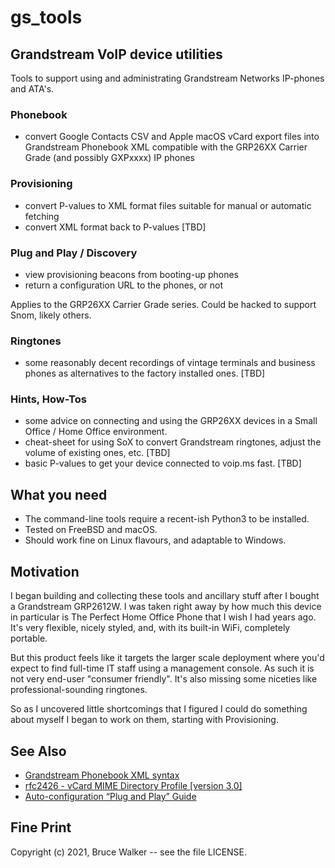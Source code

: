 # gs_tools
## Grandstream VoIP device utilities
Tools to support using and administrating Grandstream Networks
IP-phones and ATA's.

### Phonebook
- convert Google Contacts CSV and Apple macOS vCard export files into Grandstream Phonebook XML compatible with the GRP26XX Carrier Grade (and possibly GXPxxxx) IP phones

### Provisioning
- convert P-values to XML format files suitable for manual or automatic fetching
- convert XML format back to P-values [TBD]

### Plug and Play / Discovery
- view provisioning beacons from booting-up phones
- return a configuration URL to the phones, or not

Applies to the GRP26XX Carrier Grade series. Could be hacked to
support Snom, likely others.

### Ringtones
- some reasonably decent recordings of vintage terminals and business phones as alternatives to the factory installed ones. [TBD]

### Hints, How-Tos
- some advice on connecting and using the GRP26XX devices in a Small Office / Home Office environment.
- cheat-sheet for using SoX to convert Grandstream ringtones, adjust the volume of existing ones, etc. [TBD]
- basic P-values to get your device connected to voip.ms fast. [TBD]

## What you need
- The command-line tools require a recent-ish Python3 to be installed.
- Tested on FreeBSD and macOS.
- Should work fine on Linux flavours, and adaptable to Windows.

## Motivation
I began building and collecting these tools and ancillary stuff
after I bought a Grandstream GRP2612W.  I was taken right away by
how much this device in particular is The Perfect Home Office Phone
that I wish I had years ago. It's very flexible, nicely styled,
and, with its built-in WiFi, completely portable.

But this product feels like it targets the larger scale deployment
where you'd expect to find full-time IT staff using a management
console.  As such it is not very end-user "consumer friendly". It's
also missing some niceties like professional-sounding ringtones.

So as I uncovered little shortcomings that I figured I could do
something about myself I began to work on them, starting with
Provisioning.

## See Also
- [Grandstream Phonebook XML syntax](https://www.grandstream.com/hubfs/Product_Documentation/gxv33xx_xml_phonebook_guide.pdf?hsLang=en)
- [rfc2426 - vCard MIME Directory Profile [version 3.0]](https://datatracker.ietf.org/doc/html/rfc2426)
- [Auto-configuration “Plug and Play” Guide](https://www.grandstream.com/hubfs/Product_Documentation/GRP2600_Plug_and_Play_Guide.pdf?hsLang=en)

## Fine Print

Copyright (c) 2021, Bruce Walker -- see the file LICENSE.

